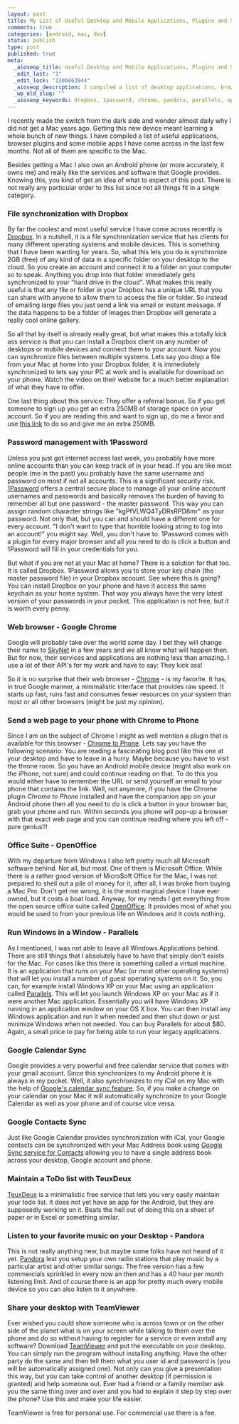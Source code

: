 ```yaml
--- 
layout: post
title: My List of Useful Desktop and Mobile Applications, Plugins and Services
comments: true
categories: [android, mac, dev]
status: publish
type: post
published: true
meta: 
  _aioseop_title: Useful Desktop and Mobile Applications, Plugins and Services
  _edit_last: "1"
  _edit_lock: "1306863944"
  _aioseop_description: I compiled a list of desktop applications, browser plugins, mobil apps and online services that I have come across in recent months.
  _wp_old_slug: ""
  _aioseop_keywords: dropbox, 1password, chrome, pandora, parallels, openoffice, teuxdeus, teamviewer
---
```

I recently made the switch from the dark side and wonder almost daily why I did not get a Mac years ago. Getting this new device meant learning a whole bunch of new things. I have compiled a list of useful applications, browser plugins and some mobile apps I have come across in the last few months. Not all of them are specific to the Mac.
<!--more-->
Besides getting a Mac I also own an Android phone (or more accurately, it owns me) and really like the services and software that Google provides. Knowing this, you kind of get an idea of what to expect of this post. There is not really any particular order to this list since not all things fit in a single category.
### File synchronization with Dropbox
By far the coolest and most useful service I have come across recently is <a title="Dropbox" href="http://www.dropbox.com" target="_blank">Dropbox</a>. In a nutshell, it is a file synchronization service that has clients for many different operating systems and mobile devices. This is something that I have been wanting for years. So, what this lets you do is synchronize 2GB (free) of any kind of data in a specific folder on your desktop to the cloud. So you create an account and connect it to a folder on your computer so to speak. Anything you drop into that folder immediately gets synchronized to your "hard drive in the cloud". What makes this really useful is that any file or folder in your Dropbox has a unique URL that you can share with anyone to allow them to access the file or folder. So instead of emailing large files you just send a link via email or instant message. If the data happens to be a folder of images then Dropbox will generate a really cool online gallery.

So all that by itself is already really great, but what makes this a totally kick ass service is that you can install a Dropbox client on any number of desktops or mobile devices and connect them to your account. Now you can synchronize files between multiple systems. Lets say you drop a file from your Mac at home into your Dropbox folder, it is immediately synchronized to lets say your PC at work and is available for download on your phone. Watch the video on their website for a much better explanation of what they have to offer.

One last thing about this service: They offer a referral bonus. So if you get someone to sign up you get an extra 250MB of storage space on your account. So if you are reading this and want to sign up, do me a favor and use <a title="Signup for Dropbox" href="https://www.dropbox.com/referrals/NTEwNjg2MjQ2OQ?src=global0" target="_blank">this link</a> to do so and give me an extra 250MB.
### Password management with 1Password
Unless you just got internet access last week, you probably have more online accounts than you can keep track of in your head. If you are like most people (me in the past) you probably have the same username and password on most if not all accounts. This is a significant security risk. <a title="Manage all your passwords in one place - 1Password" href="http://agilewebsolutions.com/onepassword" target="_blank">1Password</a> offers a central secure place to manage all your online account usernames and passwords and basically removes the burden of having to remember all but one password - the master password. This way you can assign random character strings like "kgPfVLWQ4TyDRsRPD8mr" as your password. Not only that, but you can and should have a different one for every account. "I don't want to type that horrible looking string to log into an account!" you might say. Well, you don't have to. 1Password comes with a plugin for every major browser and all you need to do is click a button and 1Password will fill in your credentials for you.

But what if you are not at your Mac at home? There is a solution for that too. It is called Dropbox. 1Password allows you to store your key chain (the master password file) in your Dropbox account. See where this is going? You can install Dropbox on your phone and have it access the same keychain as your home system. That way you always have the very latest version of your passwords in your pocket. This application is not free, but it is worth every penny.
### Web browser - Google Chrome
Google will probably take over the world some day. I bet they will change their name to <a title="SkyNet form the Terminator movie" href="http://en.wikipedia.org/wiki/Skynet_(Terminator)" target="_blank">SkyNet</a> in a few years and we all know what will happen then. But for now, their services and applications are nothing less than amazing. I use a lot of their API's for my work and have to say: They kick ass!

So it is no surprise that their web browser - <a title="Get Google Chrome" href="http://www.google.com/chrome/intl/en/landing_chrome_mac.html?hl=en" target="_blank">Chrome</a> - is my favorite. It has, in true Google manner, a minimalistic interface that provides raw speed. It starts up fast, runs fast and consumes fewer resources on your system than most or all other browsers (might be just my opinion).
### Send a web page to your phone with Chrome to Phone
Since I am on the subject of Chrome I might as well mention a plugin that is available for this browser - <a title="Chrome to phone plugin" href="http://code.google.com/p/chrometophone/" target="_blank">Chrome to Phone</a>. Lets say you have the following scenario: You are reading a fascinating blog post like this one at your desktop and have to leave in a hurry. Maybe because you have to visit the throne room. So you have an Android mobile device (might also work on the iPhone, not sure) and could continue reading on that. To do this you would either have to remember the URL or send yourself an email to your phone that contains the link. Well, not anymore, if you have the Chrome plugin <em>Chrome to Phone</em> installed and have the companion app on your Android phone then all you need to do is click a button in your browser bar, grab your phone and run. Within seconds you phone will pop-up a browser with that exact web page and you can continue reading where you left off - pure genius!!!
### Office Suite - OpenOffice
With my departure from Windows I also left pretty much all Microsoft software behind. Not all, but most. One of them is Microsoft Office. While there is a rather good version of Micro$oft Office for the Mac, I was not prepared to shell out a pile of money for it, after all, I was broke from buying a Mac Pro. Don't get me wrong, it is the most magical device I have ever owned, but it costs a boat load. Anyway, for my needs I get everything from the open source office suite called <a title="OpenOffice" href="http://www.openoffice.org/" target="_blank">OpenOffice</a>. It provides most of what you would be used to from your previous life on Windows and it costs nothing.
### Run Windows in a Window - Parallels
As I mentioned, I was not able to leave all Windows Applications behind. There are still things that I absolutely have to have that simply don't exists for the Mac. For cases like this there is something called a virtual machine. It is an application that runs on your Mac (or most other operating systems) that will let you install a number of guest operating systems on it. So, you can, for example install Windows XP on your Mac using an application called <a title="Run Windows or a number of other guest operating systems on your Mac with Parallels" href="http://www.parallels.com/products/desktop/" target="_blank">Parallels</a>. This will let you launch Windows XP on your Mac as if it were another Mac application. Essentially you will have Windows XP running in an application window on your OS X box. You can then install any Windows application and run it when needed and then shut down or just minimize Windows when not needed. You can buy Parallels for about $80. Again, a small price to pay for being able to run your legacy applications.
### Google Calendar Sync
Google provides a very powerful and free calendar service that comes with your gmail account. Since this synchronizes to my Android phone it is always in my pocket. Well, it also synchronizes to my iCal on my Mac with the help of <a title="Synchronize your Google calendar with iCal" href="http://www.google.com/support/calendar/bin/answer.py?hl=en&amp;answer=99358#ical" target="_blank">Google's calendar sync feature</a>. So, if you make a change on your calendar on your Mac it will automatically synchronize to your Google Calendar as well as your phone and of course vice versa.
### Google Contacts Sync
Just like Google Calendar provides synchronization with iCal, your Google contacts can be synchronized with your Mac Address book using <a title="Sync your Google Contacts to your Mac Address Book" href="http://www.google.com/support/contactsync/bin/answer.py?hl=en&amp;answer=92997&amp;rd=1" target="_blank">Google Sync service for Contacts</a> allowing you to have a single address book across your desktop, Google account and phone.
### Maintain a ToDo list with TeuxDeux
<a title="Maintain your todo list with TeuxDeux" href="http://teuxdeux.com/" target="_blank">TeuxDeux</a> is a minimalistic free service that lets you very easily maintain your todo list. It does not yet have an app for the Android, but they are supposedly working on it. Beats the hell out of doing this on a sheet of paper or in Excel or something similar.
### Listen to your favorite music on your Desktop - Pandora
This is not really anything new, but maybe some folks have not heard of it yet. <a title="Listen to music for free on Pandora" href="http://www.pandora.com" target="_blank">Pandora</a> lest you setup your own radio stations that play music by a particular artist and other similar songs. The free version has a few commercials sprinkled in every now an then and has a 40 hour per month listening limit. And of course there is an app for pretty much every mobile device so you can also listen to it anywhere.
### Share your desktop with TeamViewer
Ever wished you could show someone who is across town or on the other side of the planet what is on your screen while talking to them over the phone and do so without having to register for a service or even install any software? Download <a title="Get TeamViewer" href="http://www.teamviewer.com" target="_blank">TeamViewer</a> and put the executable on your desktop. You can simply run the program without installing anything. Have the other party do the same and then tell them what you user id and password is (you will be automatically assigned one). Not only can you give a presentation this way, but you can take control of another desktop (if permission is granted) and help someone out. Ever had a friend or a family member ask you the same thing over and over and you had to explain it step by step over the phone? Use this and make your life easier.

TeamViewer is free for personal use. For commercial use there is a fee.
